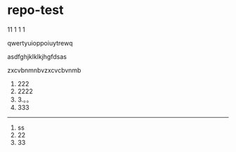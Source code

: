 # repo-test


11
1
1
1


qwertyuioppoiuytrewq


asdfghjklklkjhgfdsas


zxcvbnmnbvzxcvcbvnmb


1. 222
2. 2222
3. 3.。。
4. 333


-----


1. ss
1. 22
1. 33
